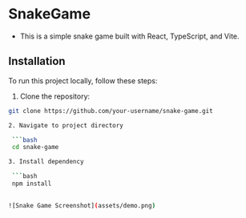 # SnakeGame

- This is a simple snake game built with React, TypeScript, and Vite.

## Installation

To run this project locally, follow these steps:

1.  Clone the repository:

   ```bash
   git clone https://github.com/your-username/snake-game.git

2. Navigate to project directory 

    ```bash
    cd snake-game

3. Install dependency 

    ```bash
    npm install
    

![Snake Game Screenshot](assets/demo.png)